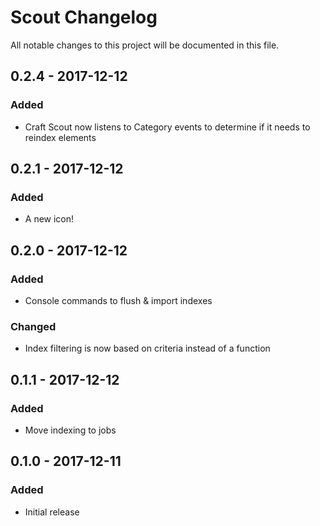 # Scout Changelog

All notable changes to this project will be documented in this file.

## 0.2.4 - 2017-12-12
### Added
- Craft Scout now listens to Category events to determine if it needs to reindex elements

## 0.2.1 - 2017-12-12
### Added
- A new icon!

## 0.2.0 - 2017-12-12
### Added
- Console commands to flush & import indexes
### Changed
- Index filtering is now based on criteria instead of a function

## 0.1.1 - 2017-12-12
### Added
- Move indexing to jobs

## 0.1.0 - 2017-12-11
### Added
- Initial release
